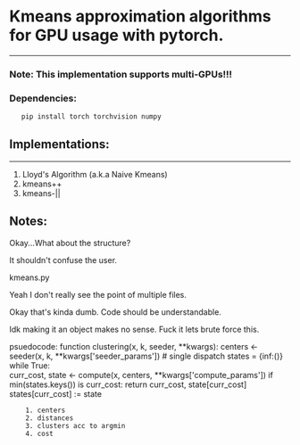 # Kmeans approximation algorithms for GPU usage with pytorch.
---
### Note: This implementation supports multi-GPUs!!!

### Dependencies:
```sh
   pip install torch torchvision numpy
```

## Implementations:
---
1. Lloyd's Algorithm (a.k.a Naive Kmeans)
2. kmeans++
3. kmeans-||


## Notes:

Okay...What about the structure?

It shouldn't confuse the user.

kmeans.py

Yeah I don't really see the point of multiple files.

Okay that's kinda dumb. Code should be understandable.

Idk making it an object makes no sense. Fuck it lets brute force this.

psuedocode:
function clustering(x, k, seeder, **kwargs):
        centers <- seeder(x, k, **kwargs['seeder_params']) # single dispatch
        states = {inf:()}
        while True:  
                curr_cost, state  <- compute(x, centers, **kwargs['compute_params'])
                if min(states.keys()) is curr_cost:
                        return curr_cost, state[curr_cost]
                states[curr_cost] := state


        1. centers
        2. distances
        3. clusters acc to argmin
        4. cost





